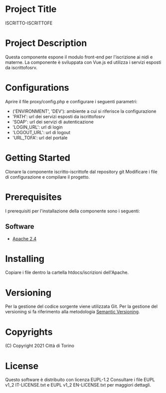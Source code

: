 # Project Title
ISCRITTO-ISCRITTOFE

# Project Description
Questa componente espone il modulo front-end per l'iscrizione ai nidi e materne. La componente è sviluppata con Vue.js ed utilizza i servizi esposti da iscrittofosrv.

# Configurations
Aprire il file proxy/config.php e configurare i seguenti parametri:
- ('ENVIRONMENT', 'DEV'): ambiente a cui si riferisce la configurazione
- 'PATH': url dei servizi esposti da iscrittofosrv
- 'SOAP': url dei servizi di autenticazione
- 'LOGIN_URL': url di login
- 'LOGOUT_URL': url di logout
- 'URL_TOFA': url del portale

# Getting Started 
Clonare la componente iscritto-iscrittofe dal repository git 
Modificare i file di configurazione e compilare il progetto.

# Prerequisites
I prerequisiti per l'installazione della componente sono i seguenti:
## Software
- [Apache 2.4](https://www.apache.org)

# Installing
Copiare i file dentro la cartella htdocs/iscrizioni dell'Apache. 

# Versioning
Per la gestione del codice sorgente viene utilizzata Git. Per la gestione del versioning si fa riferimento alla metodologia [Semantic Versioning](https://semver.org/).

# Copyrights
(C) Copyright 2021 Città di Torino

# License
Questo software è distribuito con licenza EUPL-1.2
Consultare i file EUPL v1_2 IT-LICENSE.txt e EUPL v1_2 EN-LICENSE.txt per maggiori dettagli.

